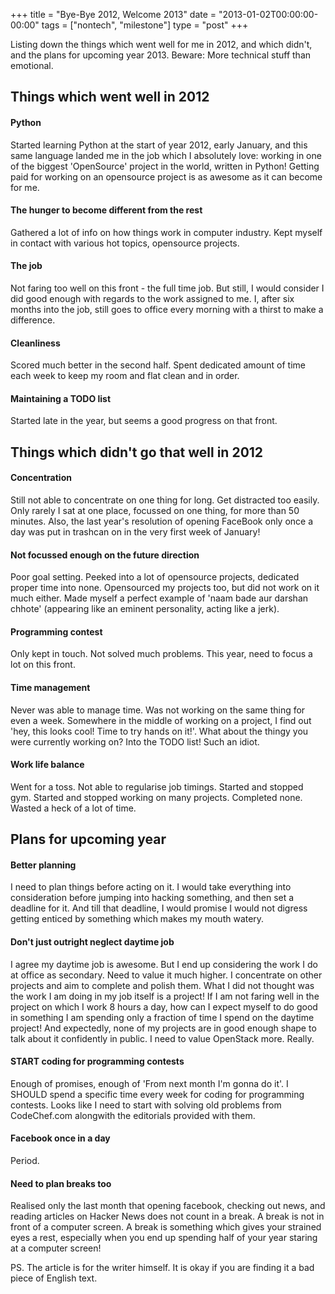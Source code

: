 +++
title = "Bye-Bye 2012, Welcome 2013"
date = "2013-01-02T00:00:00-00:00"
tags = ["nontech", "milestone"]
type = "post"
+++

Listing down the things which went well for me in 2012, and which didn't, and the plans for upcoming year 2013. Beware: More technical stuff than emotional.

<!--more-->

## Things which went well in 2012

#### Python
Started learning Python at the start of year 2012, early January, and this same language landed me in the job which I absolutely love: working in one of the biggest 'OpenSource' project in the world, written in Python! Getting paid for working on an opensource project is as awesome as it can become for me.

#### The hunger to become different from the rest
Gathered a lot of info on how things work in computer industry. Kept myself in contact with various hot topics, opensource projects.

#### The job
Not faring too well on this front - the full time job. But still, I would consider I did good enough with regards to the work assigned to me. I, after six months into the job, still goes to office every morning with a thirst to make a difference.

#### Cleanliness 
Scored much better in the second half. Spent dedicated amount of time each week to keep my room and flat clean and in order.

#### Maintaining a TODO list
Started late in the year, but seems a good progress on that front.

## Things which didn't go that well in 2012

#### Concentration
Still not able to concentrate on one thing for long. Get distracted too easily. Only rarely I sat at one place, focussed on one thing, for more than 50 minutes. Also, the last year's resolution of opening FaceBook only once a day was put in trashcan on in the very first week of January!

#### Not focussed enough on the future direction
Poor goal setting. Peeked into a lot of opensource projects, dedicated proper time into none. Opensourced my projects too, but did not work on it much either. Made myself a perfect example of 'naam bade aur darshan chhote' (appearing like an eminent personality, acting like a jerk).

#### Programming contest
Only kept in touch. Not solved much problems. This year, need to focus a lot on this front.

#### Time management
Never was able to manage time. Was not working on the same thing for even a week. Somewhere in the middle of working on a project, I find out 'hey, this looks cool! Time to try hands on it!'. What about the thingy you were currently working on? Into the TODO list! Such an idiot.

#### Work life balance
Went for a toss. Not able to regularise job timings. Started and stopped gym. Started and stopped working on many projects. Completed none. Wasted a heck of a lot of time.



## Plans for upcoming year

#### Better planning
I need to plan things before acting on it. I would take everything into consideration before jumping into hacking something, and then set a deadline for it. And till that deadline, I would promise I would not digress getting enticed by something which makes my mouth watery.

#### Don't just outright neglect daytime job
I agree my daytime job is awesome. But I end up considering the work I do at office as secondary. Need to value it much higher. I concentrate on other projects and aim to complete and polish them. What I did not thought was the work I am doing in my job itself is a project! If I am not faring well in the project on which I work 8 hours a day, how can I expect myself to do good in something I am spending only a fraction of time I spend on the daytime project! And expectedly, none of my projects are in good enough shape to talk about it confidently in public. I need to value OpenStack more. Really.

#### START coding for programming contests
Enough of promises, enough of 'From next month I'm gonna do it'. I SHOULD spend a specific time every week for coding for programming contests. Looks like I need to start with solving old problems from CodeChef.com alongwith the editorials provided with them.

#### Facebook once in a day
Period.

#### Need to plan breaks too
Realised only the last month that opening facebook, checking out news, and reading articles on Hacker News does not count in a break. A break is not in front of a computer screen. A break is something which gives your strained eyes a rest, especially when you end up spending half of your year staring at a computer screen!



PS. The article is for the writer himself. It is okay if you are finding it a bad piece of English text.
